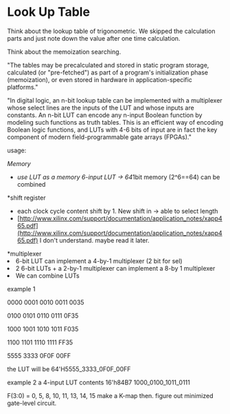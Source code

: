 Look Up Table
=============
Think about the lookup table of trigonometric. We skipped the calculation parts and just note down the value after one time calculation.

Think about the memoization searching. 

"The tables may be precalculated and stored in static program storage, calculated (or "pre-fetched") as part of a program's initialization phase (memoization), or even stored in hardware in application-specific platforms."

"In digital logic, an n-bit lookup table can be implemented with a multiplexer whose select lines are the inputs of the LUT and whose inputs are constants. An n-bit LUT can encode any n-input Boolean function by modeling such functions as truth tables. This is an efficient way of encoding Boolean logic functions, and LUTs with 4-6 bits of input are in fact the key component of modern field-programmable gate arrays (FPGAs)."


usage:
  
  *Memory
     <ul>
     <li>use LUT as a memory 6-input LUT -> 64*1bit memory (2^6==64) can be combined</li>
     </ul>
  *shift register
    <ul>
    <li>each clock cycle content shift by 1. New shift in ->  able to select length</li>
    <li>[http://www.xilinx.com/support/documentation/application_notes/xapp465.pdf](http://www.xilinx.com/support/documentation/application_notes/xapp465.pdf)   I don't understand. maybe read it later.</li>
    </ul>
  *multiplexer
    <li>6-bit LUT can implement a 4-by-1 multiplexer (2 bit for sel)</li>
    <li>2 6-bit LUTs + a 2-by-1 multiplexer can implement a 8-by 1 multiplexer</li>
    <li>We can combine LUTs</li>
    </ul>

example 1

0000
0001
0010
0011 0035

0100
0101
0110
0111 0F35

1000
1001
1010
1011 F035

1100
1101
1110
1111 FF35

5555
3333
0F0F
00FF

the LUT will be 64'H5555_3333_0F0F_00FF


example 2
a 4-input LUT contents 16'h84B7
1000_0100_1011_0111

F(3:0) = 0, 5, 8, 10, 11, 13, 14, 15
make a K-map then. figure out minimized gate-level circuit.